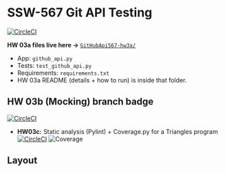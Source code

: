 # SSW-567 Git API Testing

[![CircleCI](https://dl.circleci.com/status-badge/img/gh/Rymarmar/SSW-567-Git-API-Testing/tree/main.svg?style=svg)](https://dl.circleci.com/status-badge/redirect/gh/Rymarmar/SSW-567-Git-API-Testing/tree/main)

**HW 03a files live here →** [`GitHubApi567-hw3a/`](GitHubApi567-hw3a/)

- App: `github_api.py`  
- Tests: `test_github_api.py`  
- Requirements: `requirements.txt`  
- HW 03a README (details + how to run) is inside that folder.

## HW 03b (Mocking) branch badge
[![CircleCI](https://dl.circleci.com/status-badge/img/gh/Rymarmar/SSW-567-Git-API-Testing/tree/HW03a_Mocking.svg?style=svg)](https://dl.circleci.com/status-badge/redirect/gh/Rymarmar/SSW-567-Git-API-Testing/tree/HW03a_Mocking)

- **HW03c:** Static analysis (Pylint) + Coverage.py for a Triangles program
[![CircleCI](https://dl.circleci.com/status-badge/img/gh/Rymarmar/SSW-567-Git-API-Testing/tree/hw03c.svg?style=svg)](https://dl.circleci.com/status-badge/redirect/gh/Rymarmar/SSW-567-Git-API-Testing/tree/hw03c)
![Coverage](https://img.shields.io/badge/coverage-100%25-brightgreen)

## Layout
